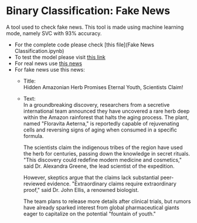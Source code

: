 # Binary Classification: Fake News

A tool used to check fake news. This tool is made using machine learning mode, namely SVC with 93% accuracy. 

- For the complete code please check [this file](Fake News Classification.ipynb)
- To test the model please visit [this link](https://fakenewschecker.streamlit.app/)
- For real news use [this news](https://www.bbc.com/news/articles/cvg9gvv8lylo)
- For fake news use this news:
  - Title: <br>
    Hidden Amazonian Herb Promises Eternal Youth, Scientists Claim!
  - Text: <br>
    In a groundbreaking discovery, researchers from a secretive international team announced they have uncovered a rare herb deep within the Amazon rainforest that halts the aging process. The plant, named "Floravita Aeterna," is reportedly capable of rejuvenating cells and reversing signs of aging when consumed in a specific formula.
    
    The scientists claim the indigenous tribes of the region have used the herb for centuries, passing down the knowledge in secret rituals. "This discovery could redefine modern medicine and cosmetics," said Dr. Alexandra Greene, the lead scientist of the expedition.
    
    However, skeptics argue that the claims lack substantial peer-reviewed evidence. "Extraordinary claims require extraordinary proof," said Dr. John Ellis, a renowned biologist.
    
    The team plans to release more details after clinical trials, but rumors have already sparked interest from global pharmaceutical giants eager to capitalize on the potential "fountain of youth."
